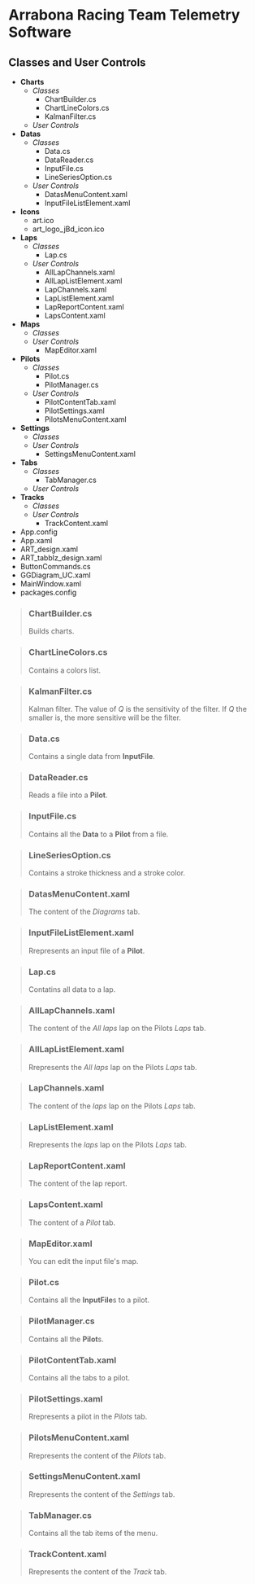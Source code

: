 # Arrabona Racing Team Telemetry Software

## Classes and User Controls

- **Charts**
  - *Classes*
    - ChartBuilder.cs
    - ChartLineColors.cs
    - KalmanFilter.cs
  - *User Controls*
- **Datas**
  - *Classes*
    - Data.cs
    - DataReader.cs
    - InputFile.cs
    - LineSeriesOption.cs
  - *User Controls*
    - DatasMenuContent.xaml
    - InputFileListElement.xaml
- **Icons**
  - art.ico
  - art_logo_jBd_icon.ico
- **Laps**
  - *Classes*
    - Lap.cs
  - *User Controls*
    - AllLapChannels.xaml
    - AllLapListElement.xaml
    - LapChannels.xaml
    - LapListElement.xaml
    - LapReportContent.xaml
    - LapsContent.xaml
- **Maps**
  - *Classes*
  - *User Controls*
    - MapEditor.xaml
- **Pilots**
  - *Classes*
    - Pilot.cs
    - PilotManager.cs
  - *User Controls*
    - PilotContentTab.xaml
    - PilotSettings.xaml
    - PilotsMenuContent.xaml
- **Settings**
  - *Classes*
  - *User Controls*
    - SettingsMenuContent.xaml
- **Tabs**
  - *Classes*
    - TabManager.cs
  - *User Controls*
- **Tracks**
  - *Classes*
  - *User Controls*
    - TrackContent.xaml
- App.config
- App.xaml
- ART_design.xaml
- ART_tabblz_design.xaml
- ButtonCommands.cs
- GGDiagram_UC.xaml
- MainWindow.xaml
- packages.config

<!-- pagebreak -->

> ### ChartBuilder.cs
>
> Builds charts.

> ### ChartLineColors.cs
>
> Contains a colors list.

> ### KalmanFilter.cs
>
> Kalman filter.
> The value of *Q* is the sensitivity of the filter. If *Q* the smaller is, the more sensitive will be the filter.
>

> ### Data.cs
>
> Contains a single data from **InputFile**.

> ### DataReader.cs
>
> Reads a file into a **Pilot**.

> ### InputFile.cs
>
> Contains all the **Data** to a **Pilot** from a file.

> ### LineSeriesOption.cs
>
> Contains a stroke thickness and a stroke color.

> ### DatasMenuContent.xaml
>
> The content of the *Diagrams* tab.

> ### InputFileListElement.xaml
>
> Rrepresents an input file of a **Pilot**.

> ### Lap.cs
>
> Contatins all data to a lap.

> ### AllLapChannels.xaml
>
> The content of the *All laps* lap on the Pilots *Laps* tab.

> ### AllLapListElement.xaml
>
> Rrepresents the *All laps* lap on the Pilots *Laps* tab.

> ### LapChannels.xaml
>
> The content of the *laps* lap on the Pilots *Laps* tab.

> ### LapListElement.xaml
>
> Rrepresents the *laps* lap on the Pilots *Laps* tab.

> ### LapReportContent.xaml
>
> The content of the lap report.

> ### LapsContent.xaml
>
> The content of a *Pilot* tab.

> ### MapEditor.xaml
>
> You can edit the input file's map.

> ### Pilot.cs
>
> Contains all the **InputFile**s to a pilot.

> ### PilotManager.cs
>
> Contains all the **Pilot**s.

> ### PilotContentTab.xaml
>
> Contains all the tabs to a pilot.

> ### PilotSettings.xaml
>
> Rrepresents a pilot in the *Pilots* tab.

> ### PilotsMenuContent.xaml
>
> Rrepresents the content of the *Pilots* tab.

> ### SettingsMenuContent.xaml
>
> Rrepresents the content of the *Settings* tab.

> ### TabManager.cs
>
> Contains all the tab items of the menu.

> ### TrackContent.xaml
>
> Rrepresents the content of the *Track* tab.
